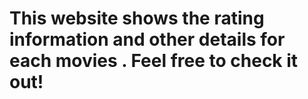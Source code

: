 # This website shows the rating information and other details for each movies . Feel free to check it out!
